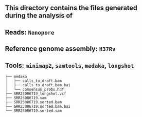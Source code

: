 This directory contains the files generated during the analysis of
-
Reads: `Nanopore`
-
Reference genome assembly: `H37Rv`
-
Tools: `minimap2`, `samtools`, `medaka`, `longshot`
-
```
├── medaka
│   ├── calls_to_draft.bam
│   ├── calls_to_draft.bam.bai
│   └── consensus_probs.hdf
├── SRR23086719_longshot.vcf
├── SRR23086719.sam
├── SRR23086719.sorted.bam
├── SRR23086719.sorted.bam.bai
└── SRR23086719.sorted.sam
```
